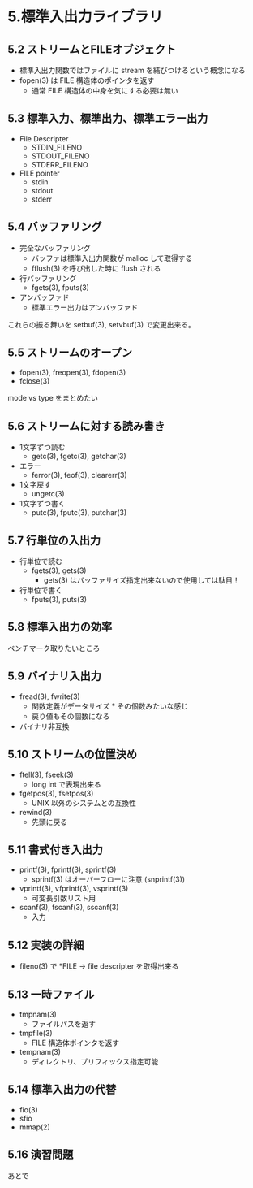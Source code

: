 # 5.標準入出力ライブラリ

## 5.2 ストリームとFILEオブジェクト

 * 標準入出力関数ではファイルに stream を結びつけるという概念になる
 * fopen(3) は FILE 構造体のポインタを返す
   * 通常 FILE 構造体の中身を気にする必要は無い

## 5.3 標準入力、標準出力、標準エラー出力

 * File Descripter
   * STDIN_FILENO
   * STDOUT_FILENO
   * STDERR_FILENO
 * FILE pointer
   * stdin
   * stdout
   * stderr

## 5.4 バッファリング

 * 完全なバッファリング
   * バッファは標準入出力関数が malloc して取得する
   * fflush(3) を呼び出した時に flush される
 * 行バッファリング
   * fgets(3), fputs(3)
 * アンバッファド
   * 標準エラー出力はアンバッファド
   
これらの振る舞いを setbuf(3), setvbuf(3) で変更出来る。

## 5.5 ストリームのオープン

 * fopen(3), freopen(3), fdopen(3)
 * fclose(3)
 
mode vs type をまとめたい
 
## 5.6 ストリームに対する読み書き

 * 1文字ずつ読む
   * getc(3), fgetc(3), getchar(3)
 * エラー
   * ferror(3), feof(3), clearerr(3)
 * 1文字戻す
   * ungetc(3)
 * 1文字ずつ書く
   * putc(3), fputc(3), putchar(3)

## 5.7 行単位の入出力

 * 行単位で読む
   * fgets(3), gets(3)
     * gets(3) はバッファサイズ指定出来ないので使用しては駄目！
 * 行単位で書く
   * fputs(3), puts(3)
   
## 5.8 標準入出力の効率

ベンチマーク取りたいところ

## 5.9 バイナリ入出力

 * fread(3), fwrite(3)
   * 関数定義がデータサイズ * その個数みたいな感じ
   * 戻り値もその個数になる
 * バイナリ非互換
 
## 5.10 ストリームの位置決め

 * ftell(3), fseek(3)
   * long int で表現出来る
 * fgetpos(3), fsetpos(3)
   * UNIX 以外のシステムとの互換性
 * rewind(3)
   * 先頭に戻る
   
## 5.11 書式付き入出力

 * printf(3), fprintf(3), sprintf(3)
   * sprintf(3) はオーバーフローに注意 (snprintf(3))
 * vprintf(3), vfprintf(3), vsprintf(3)
   * 可変長引数リスト用
 * scanf(3), fscanf(3), sscanf(3)
   * 入力


## 5.12 実装の詳細

 * fileno(3) で *FILE -> file descripter を取得出来る
 
## 5.13 一時ファイル

 * tmpnam(3)
   * ファイルパスを返す
 * tmpfile(3)
   * FILE 構造体ポインタを返す
 * tempnam(3)
   * ディレクトリ、プリフィックス指定可能

## 5.14 標準入出力の代替

 * fio(3)
 * sfio
 * mmap(2)

## 5.16 演習問題

あとで

 
